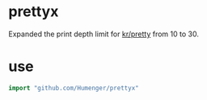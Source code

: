 # prettyx
Expanded the print depth limit for [kr/pretty](https://github.com/kr/pretty) from 10 to 30.
# use
```go
import "github.com/Humenger/prettyx"
```
